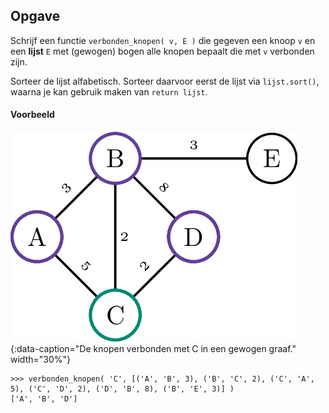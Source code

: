 ## Opgave

Schrijf een functie `verbonden_knopen( v, E )` die gegeven een knoop `v` en een **lijst** `E` met (gewogen) bogen alle knopen bepaalt die met `v` verbonden zijn.

Sorteer de lijst alfabetisch. Sorteer daarvoor eerst de lijst via `lijst.sort()`, waarna je kan gebruik maken van `return lijst`.

#### Voorbeeld

![De knopen verbonden met C in een gewogen graaf.](media/connected.png "De knopen verbonden met C in een gewogen graaf."){:data-caption="De knopen verbonden met C in een gewogen graaf." width="30%"}

```
>>> verbonden_knopen( 'C', [('A', 'B', 3), ('B', 'C', 2), ('C', 'A', 5), ('C', 'D', 2), ('D', 'B', 8), ('B', 'E', 3)] )
['A', 'B', 'D']
```
